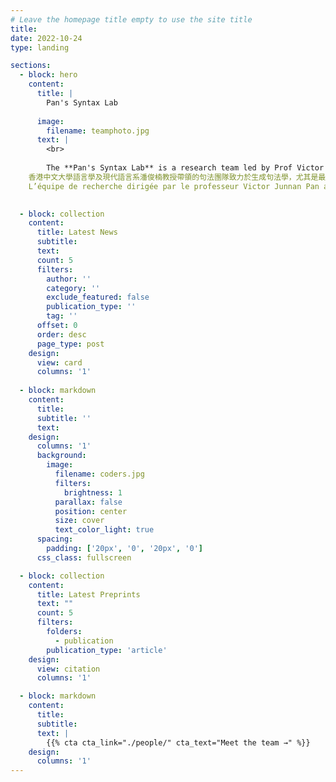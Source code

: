 ```yaml
---
# Leave the homepage title empty to use the site title
title:
date: 2022-10-24
type: landing

sections:
  - block: hero
    content:
      title: |
        Pan's Syntax Lab
    
      image:
        filename: teamphoto.jpg
      text: |
        <br>
        
        The **Pan's Syntax Lab** is a research team led by Prof Victor Junnan Pan based at the Department of Linguistics and Modern Languages, The Chinese University of Hong Kong. Our team mainly focuses on generative syntax, especially, the Minimalist Program. We also work on heritage language, language contact, minority and endangered languages (Sino-Tibetan), and, psycho and neurolinguistics under the formal syntactic theoretical framework. /
    香港中文大學語言學及現代語言系潘俊楠教授帶領的句法團隊致力於生成句法學，尤其是最簡方案, 繼承語和語言接觸、少數民族語言和瀕危語言以及理論語言學框架下的心理和神經語言學等領域的研究。 /
    L’équipe de recherche dirigée par le professeur Victor Junnan Pan au sein du Département de Linguistique et de Langues Modernes à l'Université Chinoise de Hong Kong travaille sur la syntaxe générative, notamment, le Programme Minimaliste, les langues d’héritage, le contact linguistique, les langues minoritaires et en danger (sino-tibétaines), et, la psycho et la neurolinguistique dans le cadre théorique de la syntaxe formelle.

  
  - block: collection
    content:
      title: Latest News
      subtitle:
      text:
      count: 5
      filters:
        author: ''
        category: ''
        exclude_featured: false
        publication_type: ''
        tag: ''
      offset: 0
      order: desc
      page_type: post
    design:
      view: card
      columns: '1'
  
  - block: markdown
    content:
      title:
      subtitle: ''
      text:
    design:
      columns: '1'
      background:
        image: 
          filename: coders.jpg
          filters:
            brightness: 1
          parallax: false
          position: center
          size: cover
          text_color_light: true
      spacing:
        padding: ['20px', '0', '20px', '0']
      css_class: fullscreen

  - block: collection
    content:
      title: Latest Preprints
      text: ""
      count: 5
      filters:
        folders:
          - publication
        publication_type: 'article'
    design:
      view: citation
      columns: '1'

  - block: markdown
    content:
      title:
      subtitle:
      text: |
        {{% cta cta_link="./people/" cta_text="Meet the team →" %}}
    design:
      columns: '1'
---
```

